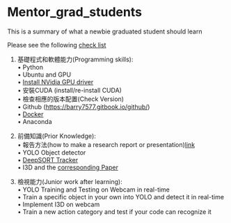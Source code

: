 # Mentor_grad_students
This is a summary of what a newbie graduated student should learn

Please see the following [check list](https://drive.google.com/file/d/1irOpnt_s3qbsQo_rPBxMZFYILYPqoteO/view?usp=sharing) 

1. 基礎程式和軟體能力(Programming skills): <br />
• Python <br />
• Ubuntu and GPU <br />
	• [Install NVidia GPU driver](https://drive.google.com/file/d/1tPwoYoZ6tnnOwVO62bZUmSNQRbMOh6hA/view?usp=sharing) <br />
	• 安裝CUDA (install/re-install CUDA) <br />
	• 檢查相應的版本配置(Check Version) <br />
• Github (https://barry7577.gitbook.io/github/) <br />
• [Docker](https://drive.google.com/file/d/1cqgPpnE-_V9-YKj2dG7cw7FyxqX-ZvSV/view?usp=sharing) <br />
• Anaconda <br />

2. 前備知識(Prior Knowledge):<br />
• 報告方法(how to make a research report or presentation)[link](https://drive.google.com/file/d/1bz1IbhurTBte6-Nqs6FOK-qrpbVor7_J/view?usp=sharing) <br />
• YOLO Object detector <br />
• [DeepSORT Tracker](https://github.com/nwojke/deep_sort) <br />
• I3D and the [corresponding Paper](https://arxiv.org/abs/1705.07750) <br />

3. 檢視能力(Junior work after learning): <br />
• YOLO Training and Testing on Webcam in real-time <br />
• Train a specific object in your own into YOLO and detect it in real-time <br />
• Implement I3D on webcam <br />
• Train a new action category and test if your code can recognize it <br />

